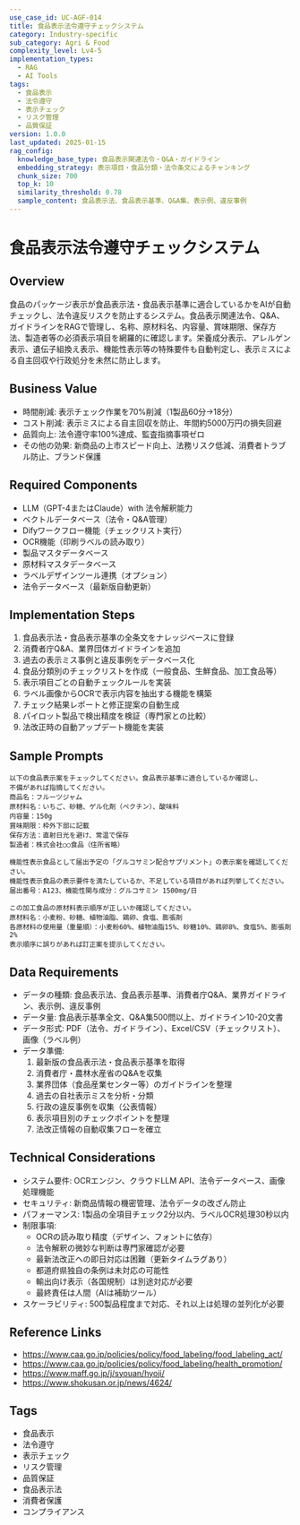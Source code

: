 ```yaml
---
use_case_id: UC-AGF-014
title: 食品表示法令遵守チェックシステム
category: Industry-specific
sub_category: Agri & Food
complexity_level: Lv4-5
implementation_types:
  - RAG
  - AI Tools
tags:
  - 食品表示
  - 法令遵守
  - 表示チェック
  - リスク管理
  - 品質保証
version: 1.0.0
last_updated: 2025-01-15
rag_config:
  knowledge_base_type: 食品表示関連法令・Q&A・ガイドライン
  embedding_strategy: 表示項目・食品分類・法令条文によるチャンキング
  chunk_size: 700
  top_k: 10
  similarity_threshold: 0.78
  sample_content: 食品表示法、食品表示基準、Q&A集、表示例、違反事例
---
```


# 食品表示法令遵守チェックシステム

## Overview

食品のパッケージ表示が食品表示法・食品表示基準に適合しているかをAIが自動チェックし、法令違反リスクを防止するシステム。食品表示関連法令、Q&A、ガイドラインをRAGで管理し、名称、原材料名、内容量、賞味期限、保存方法、製造者等の必須表示項目を網羅的に確認します。栄養成分表示、アレルゲン表示、遺伝子組換え表示、機能性表示等の特殊要件も自動判定し、表示ミスによる自主回収や行政処分を未然に防止します。

## Business Value

- 時間削減: 表示チェック作業を70%削減（1製品60分→18分）
- コスト削減: 表示ミスによる自主回収を防止、年間約5000万円の損失回避
- 品質向上: 法令遵守率100%達成、監査指摘事項ゼロ
- その他の効果: 新商品の上市スピード向上、法務リスク低減、消費者トラブル防止、ブランド保護

## Required Components

- LLM（GPT-4またはClaude）with 法令解釈能力
- ベクトルデータベース（法令・Q&A管理）
- Difyワークフロー機能（チェックリスト実行）
- OCR機能（印刷ラベルの読み取り）
- 製品マスタデータベース
- 原材料マスタデータベース
- ラベルデザインツール連携（オプション）
- 法令データベース（最新版自動更新）

## Implementation Steps

1. 食品表示法・食品表示基準の全条文をナレッジベースに登録
2. 消費者庁Q&A、業界団体ガイドラインを追加
3. 過去の表示ミス事例と違反事例をデータベース化
4. 食品分類別のチェックリストを作成（一般食品、生鮮食品、加工食品等）
5. 表示項目ごとの自動チェックルールを実装
6. ラベル画像からOCRで表示内容を抽出する機能を構築
7. チェック結果レポートと修正提案の自動生成
8. パイロット製品で検出精度を検証（専門家との比較）
9. 法改正時の自動アップデート機能を実装

## Sample Prompts

```
以下の食品表示案をチェックしてください。食品表示基準に適合しているか確認し、
不備があれば指摘してください。
商品名：フルーツジャム
原材料名：いちご、砂糖、ゲル化剤（ペクチン）、酸味料
内容量：150g
賞味期限：枠外下部に記載
保存方法：直射日光を避け、常温で保存
製造者：株式会社○○食品（住所省略）
```

```
機能性表示食品として届出予定の「グルコサミン配合サプリメント」の表示案を確認してください。
機能性表示食品の表示要件を満たしているか、不足している項目があれば列挙してください。
届出番号：A123、機能性関与成分：グルコサミン 1500mg/日
```

```
この加工食品の原材料表示順序が正しいか確認してください。
原材料名：小麦粉、砂糖、植物油脂、鶏卵、食塩、膨張剤
各原材料の使用量（重量順）：小麦粉60%、植物油脂15%、砂糖10%、鶏卵8%、食塩5%、膨張剤2%
表示順序に誤りがあれば訂正案を提示してください。
```

## Data Requirements

- データの種類: 食品表示法、食品表示基準、消費者庁Q&A、業界ガイドライン、表示例、違反事例
- データ量: 食品表示基準全文、Q&A集500問以上、ガイドライン10-20文書
- データ形式: PDF（法令、ガイドライン）、Excel/CSV（チェックリスト）、画像（ラベル例）
- データ準備:
  1. 最新版の食品表示法・食品表示基準を取得
  2. 消費者庁・農林水産省のQ&Aを収集
  3. 業界団体（食品産業センター等）のガイドラインを整理
  4. 過去の自社表示ミスを分析・分類
  5. 行政の違反事例を収集（公表情報）
  6. 表示項目別のチェックポイントを整理
  7. 法改正情報の自動収集フローを確立

## Technical Considerations

- システム要件: OCRエンジン、クラウドLLM API、法令データベース、画像処理機能
- セキュリティ: 新商品情報の機密管理、法令データの改ざん防止
- パフォーマンス: 1製品の全項目チェック2分以内、ラベルOCR処理30秒以内
- 制限事項:
  - OCRの読み取り精度（デザイン、フォントに依存）
  - 法令解釈の微妙な判断は専門家確認が必要
  - 最新法改正への即日対応は困難（更新タイムラグあり）
  - 都道府県独自の条例は未対応の可能性
  - 輸出向け表示（各国規制）は別途対応が必要
  - 最終責任は人間（AIは補助ツール）
- スケーラビリティ: 500製品程度まで対応、それ以上は処理の並列化が必要

## Reference Links

- https://www.caa.go.jp/policies/policy/food_labeling/food_labeling_act/
- https://www.caa.go.jp/policies/policy/food_labeling/health_promotion/
- https://www.maff.go.jp/j/syouan/hyoji/
- https://www.shokusan.or.jp/news/4624/

## Tags

- 食品表示
- 法令遵守
- 表示チェック
- リスク管理
- 品質保証
- 食品表示法
- 消費者保護
- コンプライアンス
